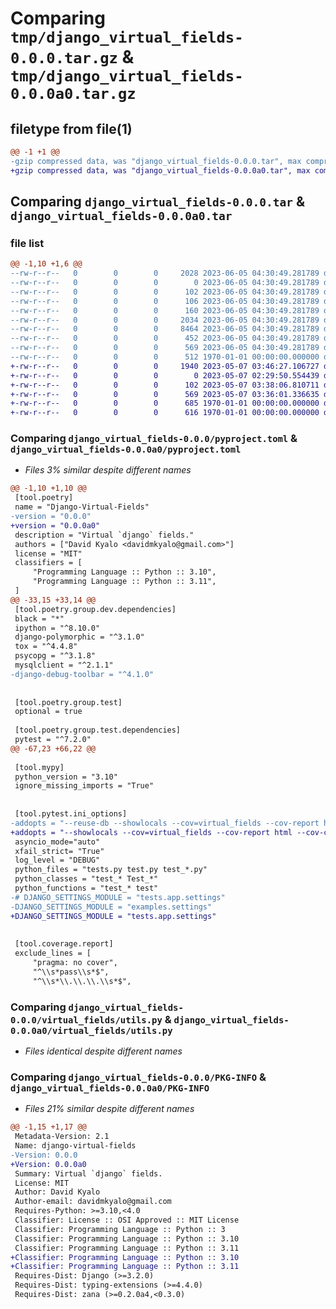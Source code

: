 # Comparing `tmp/django_virtual_fields-0.0.0.tar.gz` & `tmp/django_virtual_fields-0.0.0a0.tar.gz`

## filetype from file(1)

```diff
@@ -1 +1 @@
-gzip compressed data, was "django_virtual_fields-0.0.0.tar", max compression
+gzip compressed data, was "django_virtual_fields-0.0.0a0.tar", max compression
```

## Comparing `django_virtual_fields-0.0.0.tar` & `django_virtual_fields-0.0.0a0.tar`

### file list

```diff
@@ -1,10 +1,6 @@
--rw-r--r--   0        0        0     2028 2023-06-05 04:30:49.281789 django_virtual_fields-0.0.0/pyproject.toml
--rw-r--r--   0        0        0        0 2023-06-05 04:30:49.281789 django_virtual_fields-0.0.0/virtual_fields/__init__.py
--rw-r--r--   0        0        0      102 2023-06-05 04:30:49.281789 django_virtual_fields-0.0.0/virtual_fields/apps.py
--rw-r--r--   0        0        0      106 2023-06-05 04:30:49.281789 django_virtual_fields-0.0.0/virtual_fields/models/__init__.py
--rw-r--r--   0        0        0      160 2023-06-05 04:30:49.281789 django_virtual_fields-0.0.0/virtual_fields/models/__init__.pyi
--rw-r--r--   0        0        0     2034 2023-06-05 04:30:49.281789 django_virtual_fields-0.0.0/virtual_fields/models/_compat.py
--rw-r--r--   0        0        0     8464 2023-06-05 04:30:49.281789 django_virtual_fields-0.0.0/virtual_fields/models/fields.py
--rw-r--r--   0        0        0      452 2023-06-05 04:30:49.281789 django_virtual_fields-0.0.0/virtual_fields/testing.py
--rw-r--r--   0        0        0      569 2023-06-05 04:30:49.281789 django_virtual_fields-0.0.0/virtual_fields/utils.py
--rw-r--r--   0        0        0      512 1970-01-01 00:00:00.000000 django_virtual_fields-0.0.0/PKG-INFO
+-rw-r--r--   0        0        0     1940 2023-05-07 03:46:27.106727 django_virtual_fields-0.0.0a0/pyproject.toml
+-rw-r--r--   0        0        0        0 2023-05-07 02:29:50.554439 django_virtual_fields-0.0.0a0/virtual_fields/__init__.py
+-rw-r--r--   0        0        0      102 2023-05-07 03:38:06.810711 django_virtual_fields-0.0.0a0/virtual_fields/apps.py
+-rw-r--r--   0        0        0      569 2023-05-07 03:36:01.336635 django_virtual_fields-0.0.0a0/virtual_fields/utils.py
+-rw-r--r--   0        0        0      685 1970-01-01 00:00:00.000000 django_virtual_fields-0.0.0a0/setup.py
+-rw-r--r--   0        0        0      616 1970-01-01 00:00:00.000000 django_virtual_fields-0.0.0a0/PKG-INFO
```

### Comparing `django_virtual_fields-0.0.0/pyproject.toml` & `django_virtual_fields-0.0.0a0/pyproject.toml`

 * *Files 3% similar despite different names*

```diff
@@ -1,10 +1,10 @@
 [tool.poetry]
 name = "Django-Virtual-Fields"
-version = "0.0.0"
+version = "0.0.0a0"
 description = "Virtual `django` fields."
 authors = ["David Kyalo <davidmkyalo@gmail.com>"]
 license = "MIT"
 classifiers = [
     "Programming Language :: Python :: 3.10",
     "Programming Language :: Python :: 3.11",
 ]
@@ -33,15 +33,14 @@
 [tool.poetry.group.dev.dependencies]
 black = "*"
 ipython = "^8.10.0"
 django-polymorphic = "^3.1.0"
 tox = "^4.4.8"
 psycopg = "^3.1.8"
 mysqlclient = "^2.1.1"
-django-debug-toolbar = "^4.1.0"
 
 
 [tool.poetry.group.test]
 optional = true
 
 [tool.poetry.group.test.dependencies]
 pytest = "^7.2.0"
@@ -67,23 +66,22 @@
 
 [tool.mypy]
 python_version = "3.10"
 ignore_missing_imports = "True"
 
 
 [tool.pytest.ini_options]
-addopts = "--reuse-db --showlocals --cov=virtual_fields --cov-report html --cov-config pyproject.toml"
+addopts = "--showlocals --cov=virtual_fields --cov-report html --cov-config pyproject.toml"
 asyncio_mode="auto"
 xfail_strict= "True"
 log_level = "DEBUG"
 python_files = "tests.py test.py test_*.py"
 python_classes = "test_* Test_*"
 python_functions = "test_* test"
-# DJANGO_SETTINGS_MODULE = "tests.app.settings"
-DJANGO_SETTINGS_MODULE = "examples.settings"
+DJANGO_SETTINGS_MODULE = "tests.app.settings"
 
 
 [tool.coverage.report]
 exclude_lines = [
     "pragma: no cover",
     "^\\s*pass\\s*$",
     "^\\s*\\.\\.\\.\\s*$",
```

### Comparing `django_virtual_fields-0.0.0/virtual_fields/utils.py` & `django_virtual_fields-0.0.0a0/virtual_fields/utils.py`

 * *Files identical despite different names*

### Comparing `django_virtual_fields-0.0.0/PKG-INFO` & `django_virtual_fields-0.0.0a0/PKG-INFO`

 * *Files 21% similar despite different names*

```diff
@@ -1,15 +1,17 @@
 Metadata-Version: 2.1
 Name: django-virtual-fields
-Version: 0.0.0
+Version: 0.0.0a0
 Summary: Virtual `django` fields.
 License: MIT
 Author: David Kyalo
 Author-email: davidmkyalo@gmail.com
 Requires-Python: >=3.10,<4.0
 Classifier: License :: OSI Approved :: MIT License
 Classifier: Programming Language :: Python :: 3
 Classifier: Programming Language :: Python :: 3.10
 Classifier: Programming Language :: Python :: 3.11
+Classifier: Programming Language :: Python :: 3.10
+Classifier: Programming Language :: Python :: 3.11
 Requires-Dist: Django (>=3.2.0)
 Requires-Dist: typing-extensions (>=4.4.0)
 Requires-Dist: zana (>=0.2.0a4,<0.3.0)
```

